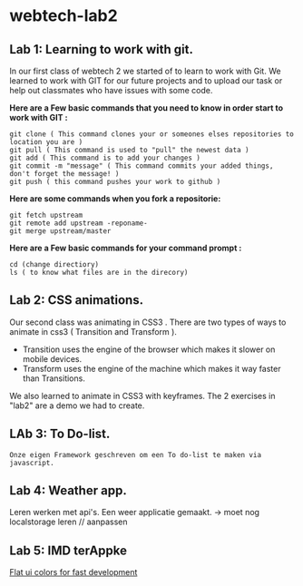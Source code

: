  webtech-lab2
============

Lab 1: Learning to work with git.
----
In our first class of webtech 2 we started of to learn to work with Git. We learned to work with GIT for our future projects and to upload our task or help out classmates who have issues with some code.

**Here are a Few basic commands that you need to know in order start to work with GIT :**
    
    git clone ( This command clones your or someones elses repositories to location you are )
    git pull ( This command is used to "pull" the newest data )
    git add ( This command is to add your changes )
    git commit -m "message" ( This command commits your added things, don't forget the message! )
    git push ( this command pushes your work to github )
**Here are some commands when you fork a repositorie:**

    git fetch upstream
    git remote add upstream -reponame-
    git merge upstream/master

 
 **Here are a Few basic commands for your command prompt :**
 
    cd (change directiory)
    ls ( to know what files are in the direcory)


Lab 2: CSS animations.
----
Our second class was animating in CSS3 .
There are two types of ways to animate in css3 ( Transition and Transform ).
* Transition uses the engine of the browser which makes it slower on mobile devices.
* Transform uses the engine of the machine which makes it way faster than Transitions.

We also learned to animate in CSS3 with keyframes. The 2 exercises in "lab2" are a demo we had to create.
    
LAb 3: To Do-list. 
----
    Onze eigen Framework geschreven om een To do-list te maken via javascript. 
    
Lab 4: Weather app.
----
Leren werken met api's. Een weer applicatie gemaakt.
-> moet nog localstorage leren // aanpassen

Lab 5: IMD terAppke
----

[Flat ui colors for fast development](http://flatuicolors.com/)
